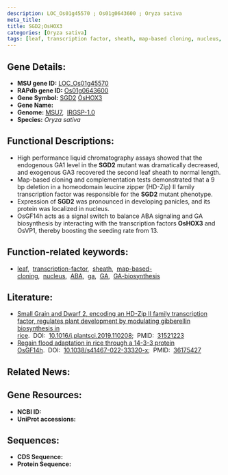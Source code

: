 ```yaml
---
description: LOC_Os01g45570 ; Os01g0643600 ; Oryza sativa
meta_title:
title: SGD2;OsHOX3
categories: [Oryza sativa]
tags: [leaf, transcription factor, sheath, map-based cloning, nucleus, ABA, ga,  ga , GA, GA biosynthesis,  ABA ]
---
```


## Gene Details:
- **MSU gene ID:** [LOC_Os01g45570](http://rice.uga.edu/cgi-bin/ORF_infopage.cgi?orf=LOC_Os01g45570)  
- **RAPdb gene ID:** [Os01g0643600](https://rapdb.dna.affrc.go.jp/locus/?name=Os01g0643600)  
- **Gene Symbol:** <u>SGD2</u>&nbsp;<u>OsHOX3</u>
- **Gene Name:**
- **Genome:**  [MSU7](http://rice.uga.edu/),&nbsp;&nbsp;[IRGSP-1.0](https://rapdb.dna.affrc.go.jp/download/irgsp1.html)
- **Species:** *Oryza sativa*

## Functional Descriptions:
   - High performance liquid chromatography assays showed that the endogenous GA1 level in the **SGD2** mutant was dramatically decreased, and exogenous GA3 recovered the second leaf sheath to normal length.
   - Map-based cloning and complementation tests demonstrated that a 9 bp deletion in a homeodomain leucine zipper (HD-Zip) II family transcription factor was responsible for the **SGD2** mutant phenotype.
   - Expression of **SGD2** was pronounced in developing panicles, and its protein was localized in nucleus.
   - OsGF14h acts as a signal switch to balance ABA signaling and GA biosynthesis by interacting with the transcription factors **OsHOX3** and OsVP1, thereby boosting the seeding rate from 13.

## Function-related keywords:
   - [leaf](/tags/leaf/),&nbsp;&nbsp;[transcription-factor](/tags/transcription-factor/),&nbsp;&nbsp;[sheath](/tags/sheath/),&nbsp;&nbsp;[map-based-cloning](/tags/map-based-cloning/),&nbsp;&nbsp;[nucleus](/tags/nucleus/),&nbsp;&nbsp;[ABA](/tags/ABA/),&nbsp;&nbsp;[ga](/tags/ga/),&nbsp;&nbsp;[GA](/tags/GA/),&nbsp;&nbsp;[GA-biosynthesis](/tags/GA-biosynthesis/)

## Literature:
   - [Small Grain and Dwarf 2, encoding an HD-Zip II family transcription factor, regulates plant development by modulating gibberellin biosynthesis in rice](https://www.doi.org/10.1016/j.plantsci.2019.110208).&nbsp;&nbsp;DOI:&nbsp;&nbsp;[10.1016/j.plantsci.2019.110208](https://www.doi.org/10.1016/j.plantsci.2019.110208);&nbsp;&nbsp;PMID:&nbsp;&nbsp;[31521223](https://pubmed.ncbi.nlm.nih.gov/31521223/)
   - [Regain flood adaptation in rice through a 14-3-3 protein OsGF14h](https://www.doi.org/10.1038/s41467-022-33320-x).&nbsp;&nbsp;DOI:&nbsp;&nbsp;[10.1038/s41467-022-33320-x](https://www.doi.org/10.1038/s41467-022-33320-x);&nbsp;&nbsp;PMID:&nbsp;&nbsp;[36175427](https://pubmed.ncbi.nlm.nih.gov/36175427/)

## Related News:

## Gene Resources:
- **NCBI ID:**  []()
- **UniProt accessions:** [](https://www.uniprot.org/uniprotkb//entry)

## Sequences:
- **CDS Sequence:**
- **Protein Sequence:**

